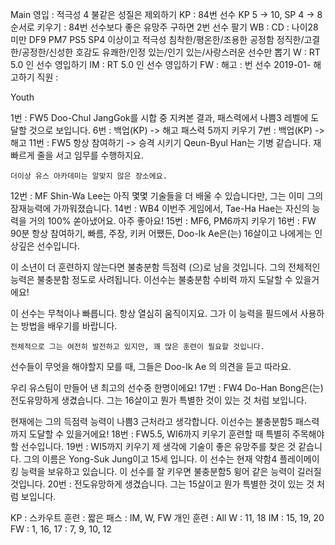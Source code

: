 Main
영입	: 적극성 4 불같은 성질은 제외하기
KP	: 84번 선수 KP 5 -> 10, SP 4 -> 8 순서로 키우기
	: 84번 선수보다 좋은 유망주 구하면 2번 선수 팔기
WB  : 
CD	: 나이28 미만 
	  DF9 PM7 PS5 SP4 이상이고
	  적극성 침착한/평온한/조용한 
	  공정함 정직한/고결한/공정한/신성한 
	  호감도 유쾌한/인정 있는/인기 있는/사랑스러운 
	  선수만 뽑기
W	: RT 5.0 인 선수 영입하기 
IM  : RT 5.0 인 선수 영입하기
FW  : 
해고	: 번 선수 2019-01- 해고하기
직원	: 

Youth

1번 : FW5
   Doo-Chul JangGok를 시합 중 지켜본 결과, 패스력에서 나쁨3 레벨에 도달할 것으로 보입니다.
6번 : 백업(KP) -> 해고
    패스력 5까지 키우기
7번 : 백업(KP) -> 해고
11번 : FW5 항상 참여하기 -> 승격 시키기
    Qeun-Byul Han는 기병 같습니다. 
    재빠르게 줄을 서고 임무를 수행하지요.

    더이상 유스 아카데미는 알맞지 않은 장소에요.
12번 : MF
   Shin-Wa Lee는 아직 몇몇 기술들을 더 배울 수 있습니다만, 그는 이미 그의 잠재능력에 가까워졌습니다.
14번 : WB4
   이번주 게임에서, Tae-Ha Hae는 자신의 능력을 거의 100% 쏟아냈어요. 아주 좋아요!
15번 : MF6, PM6까지 키우기
16번 : FW 90분 항상 참여하기, 빠름, 주장, 키커
   어쨌든, Doo-Ik Ae은(는) 16살이고 나에게는 인상깊은 선수입니다.

   이 소년이 더 훈련하지 않는다면 불충분함 득점력 (으)로 남을 것입니다. 
   그의 전체적인 능력은 불충분함 정도로 사려됩니다. 
   이선수는 불충분함 수비력 까지 도달할 수 있을거에요! 

   이 선수는 무척이나 빠릅니다. 항상 열심히 움직이지요. 
   그가 이 능력을 필드에서 사용하는 방법을 배우기를 바랍니다.

    전체적으로 그는 여전히 발전하고 있지만, 꽤 많은 훈련이 필요할 것입니다.

   선수들이 무엇을 해야할지 모를 때, 그들은 Doo-Ik Ae 의 의견을 듣고 따라요.

   우리 유스팀이 만들어 낸 최고의 선수중 한명이에요!
17번 : FW4
   Do-Han Bong은(는) 전도유망하게 생겼습니다. 
   그는 16살이고 뭔가 특별한 것이 있는 것 처럼 보입니다.

   현재에는 그의 득점력 능력이 나쁨3 근처라고 생각합니다. 
   이선수는 불충분함5 패스력 까지 도달할 수 있을거에요! 
18번 : FW5.5, WI6까지 키우기
    훈련할 때 특별히 주목해야 할 선수입니다.
19번 : WI5까지 키우기
   제 생각에 기술이 좋은 유망주를 찾은 것 같습니다. 
   그의 이름은 Yong-Suk Jung이고 15세 입니다.
   이 선수는 현재 약함4 플레이메이킹 능력을 보유하고 있습니다. 
   이 선수를 잘 키우면 불충분함5 윙어 같은 능력이 길러질 것입니다.
20번 :
   전도유망하게 생겼습니다. 
   그는 15살이고 뭔가 특별한 것이 있는 것 처럼 보입니다.

KP : 스카우트
훈련 :
   짧은 패스 : IM, W, FW
   개인 훈련 : All
   W  : 11, 18
   IM : 15, 19, 20
   FW :  1, 16, 17
      :  7,  9, 10, 12

